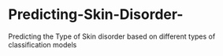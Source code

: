 # Predicting-Skin-Disorder-
Predicting the Type of Skin disorder based on different types of classification models
